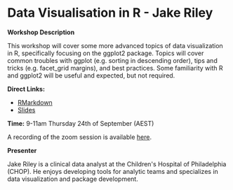 # Data Visualisation in R - Jake Riley 

**Workshop Description**

This workshop will cover some more advanced topics of data visualization in R, specifically focusing on the ggplot2 package. Topics will cover common troubles with ggplot (e.g. sorting in descending order), tips and tricks (e.g. facet_grid margins),  and best practices. Some familiarity with R and ggplot2 will be useful and expected, but not required.

**Direct Links:**
* [RMarkdown](https://github.com/rjake/data-viz-talk/blob/master/data_viz.Rmd)
* [Slides](https://github.com/rjake/data-viz-talk/blob/master/output/data_viz_2020_09_23.pdf)

**Time:** 9-11am Thursday 24th of September (AEST)

A recording of the zoom session is available [here](https://macquarie.zoom.us/rec/share/Lu5ATs_ZIw9_EPHgTgroIXce220IxN9gYU0Xj625wygeEzlyKYd1TAniaDS43xBa.nKDrMrm41EdCiYgj).

**Presenter**

Jake Riley is a clinical data analyst at the Children's Hospital of Philadelphia (CHOP). He enjoys developing tools for analytic teams and specializes in data visualization and package development.
